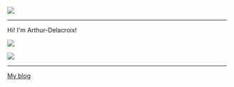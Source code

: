 ![](https://raw.github.com/Arthur-Delacroix/Arthur-Delacroix/master/Banner,jpg)

----

Hi! I'm Arthur-Delacroix!

![](https://github-readme-stats.anuraghazra1.vercel.app/api?username=Arthur-Delacroix&theme=vue&hide_border=true&hide_title=true&count_private=true)

![](https://github-readme-stats.vercel.app/api/top-langs/?username=Arthur-Delacroix&layout=compact&theme=vue&card_width=445&hide_border=true)

----
[My blog](https://arthur-delacroix.github.io/)